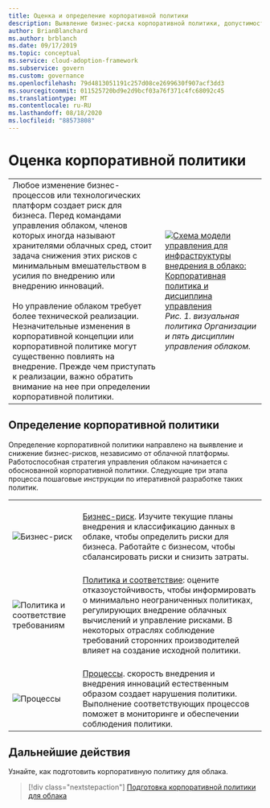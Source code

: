 ```yaml
---
title: Оценка и определение корпоративной политики
description: Выявление бизнес-риска корпоративной политики, допустимости рисков и процессов политики и соответствия требованиям в рамках стратегии управления облаком.
author: BrianBlanchard
ms.author: brblanch
ms.date: 09/17/2019
ms.topic: conceptual
ms.service: cloud-adoption-framework
ms.subservice: govern
ms.custom: governance
ms.openlocfilehash: 79d4813051191c257d08ce2699630f907acf3dd3
ms.sourcegitcommit: 011525720bd9e2d9bcf03a76f371c4fc68092c45
ms.translationtype: MT
ms.contentlocale: ru-RU
ms.lasthandoff: 08/18/2020
ms.locfileid: "88573808"
---
```

# <a name="evaluate-corporate-policy"></a>Оценка корпоративной политики

|  |  |
|--|--|
| Любое изменение бизнес-процессов или технологических платформ создает риск для бизнеса. Перед командами управления облаком, членов которых иногда называют хранителями облачных сред, стоит задача снижения этих рисков с минимальным вмешательством в усилия по внедрению или внедрению инноваций. <br><br> Но управление облаком требует более технической реализации. Незначительные изменения в корпоративной концепции или корпоративной политике могут существенно повлиять на внедрение. Прежде чем приступать к реализации, важно обратить внимание на нее при определении корпоративной политики. | [![Схема модели управления для инфраструктуры внедрения в облако: Корпоративная политика и дисциплина управления](../_images/operational-transformation-govern-thumbnail.png)](../_images/operational-transformation-govern-large.png#lightbox) <br> _Рис. 1. визуальная политика Организации и пять дисциплин управления облаком._ |

## <a name="define-corporate-policy"></a>Определение корпоративной политики

Определение корпоративной политики направлено на выявление и снижение бизнес-рисков, независимо от облачной платформы. Работоспособная стратегия управления облаком начинается с обоснованной корпоративной политики. Следующие три этапа процесса пошаговые инструкции по итеративной разработке таких политик.

|  |  |
|--|--|
| <br> ![Бизнес-риск](../_images/govern/business-risk.png) | <br> [Бизнес-риск](./policy-compliance/business-risk.md). Изучите текущие планы внедрения и классификацию данных в облаке, чтобы определить риски для бизнеса. Работайте с бизнесом, чтобы сбалансировать риски и снизить затраты. |
| <br> ![Политика и соответствие требованиям](../_images/govern/corporate-policy.png) | <br> [Политика и соответствие](./policy-compliance/policy-definition.md): оцените отказоустойчивость, чтобы информировать о минимально неограниченных политиках, регулирующих внедрение облачных вычислений и управление рисками. В некоторых отраслях соблюдение требований сторонних производителей влияет на создание исходной политики. |
| <br> ![Процессы](../_images/govern/enforcement.png) | <br> [Процессы](./policy-compliance/processes.md). скорость внедрения и внедрения инноваций естественным образом создает нарушения политики. Выполнение соответствующих процессов поможет в мониторинге и обеспечении соблюдения политики. |

## <a name="next-steps"></a>Дальнейшие действия

Узнайте, как подготовить корпоративную политику для облака.

> [!div class="nextstepaction"]
> [Подготовка корпоративной политики для облака](./policy-compliance/index.md)

